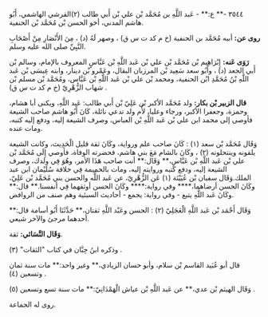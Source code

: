 ٣٥٤٤ -** ع:** - عَبد اللَّهِ بن مُحَمَّد بْن علي بْن أَبي طالب (٢)القرشي الهاشمي، أَبُو هاشم المدني، أخو الحسن بْن مُحَمَّد بْن الحنفية.

**روى عن:** أبيه مُحَمَّد بن الحنفية (خ م كد ت س ق) ، وصهر لَهُ (د) ، مِنَ الأَنْصَارِ مِنْ أَصْحَابِ النَّبِيِّ صلى الله عليه وسلم.

**رَوَى عَنه:** إِبْرَاهِيم بْن مُحَمَّد بْن علي بْن عَبد اللَّهِ بْن عَبَّاسٍ المعروف بالإمام، وسالم بْن أَبي الجعد (د) ، وأَبُو سعد سَعِيد بْن المرزبان البقال، وعَمْرو بْن دينار، وابنه عِيسَى بْن عَبد اللَّهِ بْنُ مُحَمَّدِ ابْن الحنفية، ومحمد بْن علي بْن عَبد اللَّهِ بْن عَبَّاس، ومُحَمَّد بْن مسلم بْن شهاب الزُّهْرِيّ (خ م كد ت س ق) .

**قال الزبير بْن بكار:** ولد مُحَمَّد الأكبر بْن عَلِيّ بْن أَبي طالب: عَبد اللَّهِ، ويكنى أبا هشام، وحمزة، وجعفرا الأكبر، ورجاء وعليا، لأُم ولد تدعي نائلة، كَانَ أَبُو هاشم صاحب الشيعة فأوصى إلى محمد ابن علي بْن عَبد اللَّهِ بْن العباس، وصرف الشيعة إليه، ودفع إليه كتبه، ومات عنده.

وَقَال مُحَمَّد بْن سعد (١) : كَانَ صاحب علم ورواية، وكَانَ ثقة قليل الْحَدِيث، وكانت الشيعة يلقونه وينتحلونه (٢) ، وكَانَ بالشام مَعَ بني هاشم، فحضرته الوفاة، فأوصي إِلَى مُحَمَّد بْن علي بْن عَبد اللَّهِ بْن عَبَّاسٍ،** وَقَال:** أنت صاحب هَذَا الأمر، وهُوَ فِي ولدك، وصرف الشيعة إليه، ودفع كتبه وروايته إليه، ومات بالحميمة فِي خلافة سُلَيْمان ابن عبد الملك.وَقَال سفيان بْن عُيَيْنَة (١) عَن الزُّهْرِيّ، عن عَبد اللَّه والحسن بني مُحَمَّد بْن عَلِيّ، وكَانَ الحسن أرضاهما،**** وفي رواية:**** وكَانَ الحسن أوثقهما فِي أنفسنا.** قال:** وكَانَ عَبد اللَّهِ يتبع - وفي رواية: يجمع - أحاديث السبئية وهم صنف من الروافض.

وَقَال أَحْمَد بْن عَبد اللَّهِ الْعَجَلِيّ (٢) : الحسن وعَبْد اللَّهِ ثقتان،** حَدَّثَنَا أَبُو أسامة قال:** أحدهما مرجئ والآخر شيعي.

**وَقَال النَّسَائي:** ثقة.

وذكره ابنُ حِبَّان في كتاب "الثقات" (٣) .

قال أبو عُبَيد القاسم بْن سلام، وأبو حسان الزيادي،** وغير واحد:** مات سنة ثمان وتسعين (٤) .

وَقَال الهيثم بْن عدي،** عن عَبد اللَّهِ بْن عياش الْهَمْدَانِيّ:** مات سنة تسع وتسعين (٥) .

روى له الجماعة.